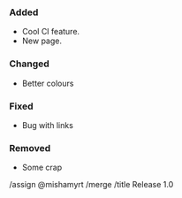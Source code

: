 ### Added

- Cool CI feature.
- New page.

### Changed

- Better colours

### Fixed

- Bug with links

### Removed

- Some crap

/assign @mishamyrt
/merge
/title Release 1.0
